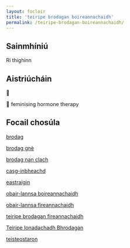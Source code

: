 ```yaml
---
layout: focloir
title: 'teiripe brodagan boireannachaidh'
permalink: /teiripe-brodagan-boireannachaidh/
---
```


## Sainmhíniú

Ri thighinn

## Aistriúcháin

&#x1f3f4;&#xe0067;&#xe0062;&#xe0073;&#xe0063;&#xe0074;&#xe007f; 

&#x1f3f4;&#xe0067;&#xe0062;&#xe0065;&#xe006e;&#xe0067;&#xe007f; feminising hormone therapy

## Focail chosúla

[brodag](https://faclair.lgbt/brodag/)

[brodag gnè](https://faclair.lgbt/brodag-gne/)

[brodag nan clach](https://faclair.lgbt/brodag-nan-clach/)

[casg-inbheachd](https://faclair.lgbt/casg-inbheachd)

[eastraigin](https://faclair.lgbt/eastraigin/)

[obair-lannsa boireannachaidh](https://faclair.lgbt/obair-lannsa-boireannachaidh)

[obair-lannsa fireannachaidh](https://faclair.lgbt/obair-lannsa-fireannachaidh)

[teiripe brodagan fireannachaidh](https://faclair.lgbt/teiripe-brodagan-fireannachaidh/)

[Teiripe Ionadachadh Bhrodagan](https://faclair.lgbt/teiripe-ionadachadh-bhrodagan/)

[teisteostaron](https://faclair.lgbt/teisteostaron/)